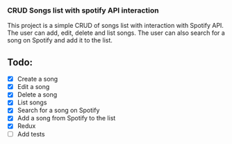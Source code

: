 ### CRUD Songs list with spotify API interaction

This project is a simple CRUD of songs list with interaction with Spotify API. The user can add, edit, delete and list songs. The user can also search for a song on Spotify and add it to the list.

## Todo:

- [x] Create a song
- [x] Edit a song
- [x] Delete a song
- [x] List songs
- [x] Search for a song on Spotify
- [x] Add a song from Spotify to the list
- [x] Redux
- [ ] Add tests
